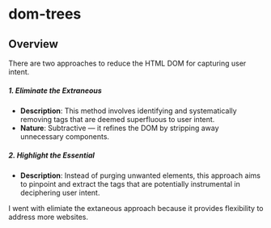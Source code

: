 # dom-trees

## Overview
There are two approaches to reduce the HTML DOM for capturing user intent. 
##### 1. Eliminate the Extraneous
- **Description**: This method involves identifying and systematically removing tags that are deemed superfluous to user intent.
- **Nature**: Subtractive — it refines the DOM by stripping away unnecessary components.

##### 2. Highlight the Essential
- **Description**: Instead of purging unwanted elements, this approach aims to pinpoint and extract the tags that are potentially instrumental in deciphering user intent.

I went with elimiate the extaneous approach because it provides flexibility to address more websites.
